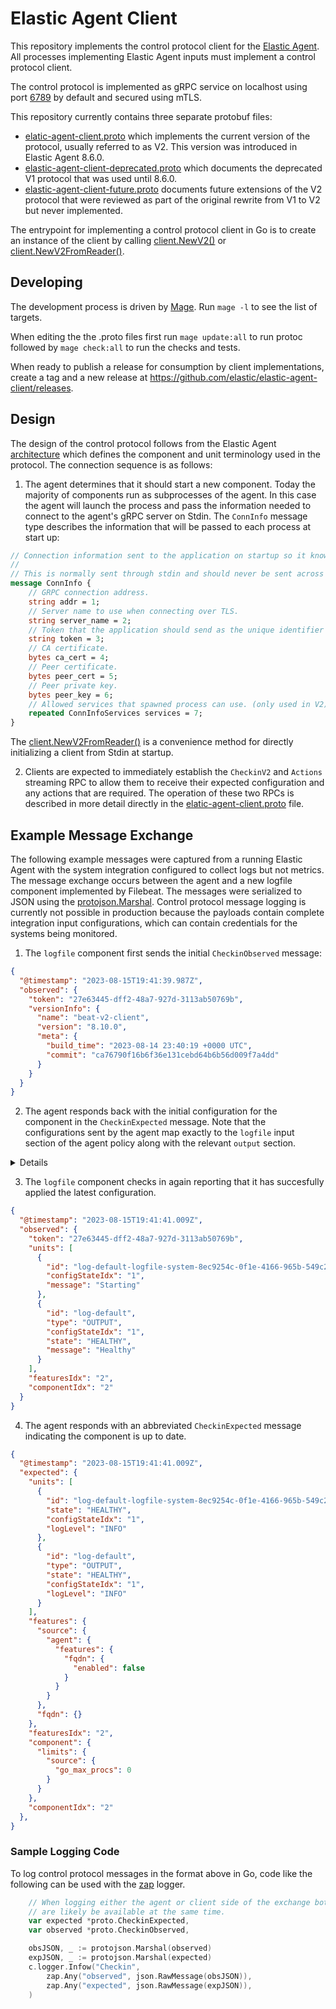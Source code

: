 # Elastic Agent Client
This repository implements the control protocol client for the [Elastic Agent](https://github.com/elastic/elastic-agent).
All processes implementing Elastic Agent inputs must implement a control protocol client.

The control protocol is implemented as gRPC service on localhost using port [6789](https://github.com/cmacknz/elastic-agent/blob/67313b282156f56010ea9ee236b3291cb1fea5ff/elastic-agent.yml#L167-L168) by default and secured using mTLS.

This repository currently contains three separate protobuf files:

* [elatic-agent-client.proto](https://github.com/elastic/elastic-agent-client/blob/main/elastic-agent-client.proto) which implements the current
version of the protocol, usually referred to as V2. This version was introduced in Elastic Agent 8.6.0.
* [elastic-agent-client-deprecated.proto](https://github.com/elastic/elastic-agent-client/blob/main/elastic-agent-client-deprecated.proto) which documents
the deprecated V1 protocol that was used until 8.6.0.
* [elastic-agent-client-future.proto](https://github.com/elastic/elastic-agent-client/blob/main/elastic-agent-client-future.proto) documents future extensions
of the V2 protocol that were reviewed as part of the original rewrite from V1 to V2 but never implemented.

The entrypoint for implementing a control protocol client in Go is to create an instance of the client by calling [client.NewV2()](https://github.com/elastic/elastic-agent-client/blob/c699c976fa3092435985dd633c1ed7807a753e74/pkg/client/client_v2.go#L224) or [client.NewV2FromReader()](https://github.com/cmacknz/elastic-agent-client/blob/3551199ffd826a0c4535f5890902a10fa329f301/pkg/client/reader.go#L66).

## Developing

The development process is driven by [Mage](https://magefile.org/). Run `mage -l` to see the list of targets.

When editing the the .proto files first run `mage update:all` to run protoc followed by `mage check:all` to run the checks and tests.

When ready to publish a release for consumption by client implementations, create a tag and a new release at https://github.com/elastic/elastic-agent-client/releases.

## Design
The design of the control protocol follows from the Elastic Agent [architecture](https://github.com/elastic/elastic-agent/blob/main/docs/architecture.md) which
defines the component and unit terminology used in the protocol. The connection sequence is as follows:

1. The agent determines that it should start a new component. Today the majority of components run as subprocesses of the agent. In this case the agent
will launch the process and pass the information needed to connect to the agent's gRPC server on Stdin. The `ConnInfo` message type describes the information
that will be passed to each process at start up:

```protobuf
// Connection information sent to the application on startup so it knows how to connect back to the Elastic Agent.
//
// This is normally sent through stdin and should never be sent across a network un-encrypted.
message ConnInfo {
    // GRPC connection address.
    string addr = 1;
    // Server name to use when connecting over TLS.
    string server_name = 2;
    // Token that the application should send as the unique identifier when connecting over the GRPC.
    string token = 3;
    // CA certificate.
    bytes ca_cert = 4;
    // Peer certificate.
    bytes peer_cert = 5;
    // Peer private key.
    bytes peer_key = 6;
    // Allowed services that spawned process can use. (only used in V2)
    repeated ConnInfoServices services = 7;
}
```

The [client.NewV2FromReader()](https://github.com/cmacknz/elastic-agent-client/blob/3551199ffd826a0c4535f5890902a10fa329f301/pkg/client/reader.go#L66) is a
convenience method for directly initializing a client from Stdin at startup.

2. Clients are expected to immediately establish the `CheckinV2` and `Actions` streaming RPC to allow them to receive their expected configuration and any
actions that are required. The operation of these two RPCs is described in more detail directly in the [elatic-agent-client.proto](https://github.com/elastic/elastic-agent-client/blob/main/elastic-agent-client.proto) file.

## Example Message Exchange

The following example messages were captured from a running Elastic Agent with the system integration configured to collect logs but not metrics.
The message exchange occurs between the agent and a new logfile component implemented by Filebeat. The messages were serialized to JSON using
the [protojson.Marshal](https://pkg.go.dev/google.golang.org/protobuf/encoding/protojson#Marshal). Control protocol message logging is currently
not possible in production because the payloads contain complete integration input configurations, which can contain credentials for the
systems being monitored.

1. The `logfile` component first sends the initial `CheckinObserved` message:

```json
{
  "@timestamp": "2023-08-15T19:41:39.987Z",
  "observed": {
    "token": "27e63445-dff2-48a7-927d-3113ab50769b",
    "versionInfo": {
      "name": "beat-v2-client",
      "version": "8.10.0",
      "meta": {
        "build_time": "2023-08-14 23:40:19 +0000 UTC",
        "commit": "ca76790f16b6f36e131cebd64b6b56d009f7a4dd"
      }
    }
  }
}
```

2. The agent responds back with the initial configuration for the component in the `CheckinExpected` message.
   Note that the configurations sent by the agent map exactly to the `logfile` input section of the agent policy
   along with the relevant `output` section.

<details>

```json
{
  "@timestamp": "2023-08-15T19:41:39.987Z",
  "expected": {
    "units": [
      {
        "id": "log-default-logfile-system-8ec9254c-0f1e-4166-965b-549c2818a0b0",
        "state": "HEALTHY",
        "configStateIdx": "1",
        "config": {
          "source": {
            "data_stream": {
              "namespace": "default"
            },
            "id": "logfile-system-8ec9254c-0f1e-4166-965b-549c2818a0b0",
            "meta": {
              "package": {
                "name": "system",
                "version": "1.38.2"
              }
            },
            "name": "system-1",
            "package_policy_id": "8ec9254c-0f1e-4166-965b-549c2818a0b0",
            "policy": {
              "revision": 3
            },
            "revision": 2,
            "streams": [
              {
                "data_stream": {
                  "dataset": "system.auth",
                  "type": "logs"
                },
                "exclude_files": [
                  ".gz$"
                ],
                "id": "logfile-system.auth-8ec9254c-0f1e-4166-965b-549c2818a0b0",
                "ignore_older": "72h",
                "multiline": {
                  "match": "after",
                  "pattern": "^\\s"
                },
                "paths": [
                  "/var/log/auth.log*",
                  "/var/log/secure*"
                ],
                "processors": [
                  {
                    "add_locale": null
                  }
                ],
                "tags": [
                  "system-auth"
                ]
              },
              {
                "data_stream": {
                  "dataset": "system.syslog",
                  "type": "logs"
                },
                "exclude_files": [
                  ".gz$"
                ],
                "id": "logfile-system.syslog-8ec9254c-0f1e-4166-965b-549c2818a0b0",
                "ignore_older": "72h",
                "multiline": {
                  "match": "after",
                  "pattern": "^\\s"
                },
                "paths": [
                  "/var/log/messages*",
                  "/var/log/syslog*",
                  "/var/log/system*"
                ],
                "processors": [
                  {
                    "add_locale": null
                  }
                ]
              }
            ],
            "type": "log"
          },
          "id": "logfile-system-8ec9254c-0f1e-4166-965b-549c2818a0b0",
          "type": "log",
          "name": "system-1",
          "revision": "2",
          "meta": {
            "source": {
              "package": {
                "name": "system",
                "version": "1.38.2"
              }
            },
            "package": {
              "source": {
                "name": "system",
                "version": "1.38.2"
              },
              "name": "system",
              "version": "1.38.2"
            }
          },
          "dataStream": {
            "source": {
              "namespace": "default"
            },
            "namespace": "default"
          },
          "streams": [
            {
              "source": {
                "data_stream": {
                  "dataset": "system.auth",
                  "type": "logs"
                },
                "exclude_files": [
                  ".gz$"
                ],
                "id": "logfile-system.auth-8ec9254c-0f1e-4166-965b-549c2818a0b0",
                "ignore_older": "72h",
                "multiline": {
                  "match": "after",
                  "pattern": "^\\s"
                },
                "paths": [
                  "/var/log/auth.log*",
                  "/var/log/secure*"
                ],
                "processors": [
                  {
                    "add_locale": null
                  }
                ],
                "tags": [
                  "system-auth"
                ]
              },
              "id": "logfile-system.auth-8ec9254c-0f1e-4166-965b-549c2818a0b0",
              "dataStream": {
                "source": {
                  "dataset": "system.auth",
                  "type": "logs"
                },
                "dataset": "system.auth",
                "type": "logs"
              }
            },
            {
              "source": {
                "data_stream": {
                  "dataset": "system.syslog",
                  "type": "logs"
                },
                "exclude_files": [
                  ".gz$"
                ],
                "id": "logfile-system.syslog-8ec9254c-0f1e-4166-965b-549c2818a0b0",
                "ignore_older": "72h",
                "multiline": {
                  "match": "after",
                  "pattern": "^\\s"
                },
                "paths": [
                  "/var/log/messages*",
                  "/var/log/syslog*",
                  "/var/log/system*"
                ],
                "processors": [
                  {
                    "add_locale": null
                  }
                ]
              },
              "id": "logfile-system.syslog-8ec9254c-0f1e-4166-965b-549c2818a0b0",
              "dataStream": {
                "source": {
                  "dataset": "system.syslog",
                  "type": "logs"
                },
                "dataset": "system.syslog",
                "type": "logs"
              }
            }
          ]
        },
        "logLevel": "INFO"
      },
      {
        "id": "log-default",
        "type": "OUTPUT",
        "state": "HEALTHY",
        "configStateIdx": "1",
        "config": {
          "source": {
            "api_key": "fake:api-key",
            "hosts": [
              "https://localhost:9092"
            ],
            "type": "elasticsearch"
          },
          "type": "elasticsearch"
        },
        "logLevel": "INFO"
      }
    ],
    "features": {
      "source": {
        "agent": {
          "features": {
            "fqdn": {
              "enabled": false
            }
          }
        }
      },
      "fqdn": {}
    },
    "featuresIdx": "2",
    "component": {
      "limits": {
        "source": {
          "go_max_procs": 0
        }
      }
    },
    "componentIdx": "2"
  }
}
```

</details>

3. The `logfile` component checks in again reporting that it has succesfully applied the latest configuration.

```json
{
  "@timestamp": "2023-08-15T19:41:41.009Z",
  "observed": {
    "token": "27e63445-dff2-48a7-927d-3113ab50769b",
    "units": [
      {
        "id": "log-default-logfile-system-8ec9254c-0f1e-4166-965b-549c2818a0b0",
        "configStateIdx": "1",
        "message": "Starting"
      },
      {
        "id": "log-default",
        "type": "OUTPUT",
        "configStateIdx": "1",
        "state": "HEALTHY",
        "message": "Healthy"
      }
    ],
    "featuresIdx": "2",
    "componentIdx": "2"
  }
}
```

4. The agent responds with an abbreviated `CheckinExpected` message indicating the component is up to date.

```json
{
  "@timestamp": "2023-08-15T19:41:41.009Z",
  "expected": {
    "units": [
      {
        "id": "log-default-logfile-system-8ec9254c-0f1e-4166-965b-549c2818a0b0",
        "state": "HEALTHY",
        "configStateIdx": "1",
        "logLevel": "INFO"
      },
      {
        "id": "log-default",
        "type": "OUTPUT",
        "state": "HEALTHY",
        "configStateIdx": "1",
        "logLevel": "INFO"
      }
    ],
    "features": {
      "source": {
        "agent": {
          "features": {
            "fqdn": {
              "enabled": false
            }
          }
        }
      },
      "fqdn": {}
    },
    "featuresIdx": "2",
    "component": {
      "limits": {
        "source": {
          "go_max_procs": 0
        }
      }
    },
    "componentIdx": "2"
  },
}
```

### Sample Logging Code

To log control protocol messages in the format above in Go, code like the following can be used with
the [zap](https://github.com/uber-go/zap) logger. 

```go
    // When logging either the agent or client side of the exchange both an observed and expected response
    // are likely be available at the same time.
    var expected *proto.CheckinExpected,
    var observed *proto.CheckinObserved,

    obsJSON, _ := protojson.Marshal(observed)
    expJSON, _ := protojson.Marshal(expected)
    c.logger.Infow("Checkin",
        zap.Any("observed", json.RawMessage(obsJSON)),
        zap.Any("expected", json.RawMessage(expJSON)),
    )
```